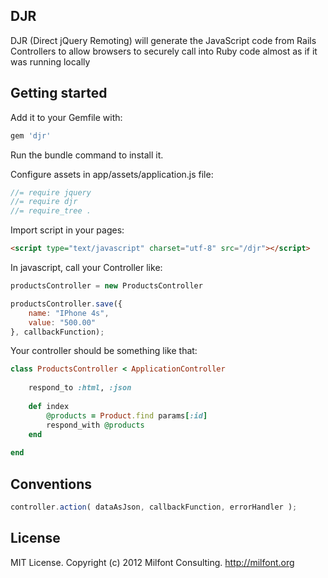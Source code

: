 ## DJR

DJR (Direct jQuery Remoting) will generate the JavaScript code from Rails Controllers to allow browsers to securely call into Ruby code almost as if it was running locally

## Getting started

Add it to your Gemfile with:

```ruby
gem 'djr'
```

Run the bundle command to install it.

Configure assets in app/assets/application.js file:

```javascript
//= require jquery
//= require djr
//= require_tree .
```

Import script in your pages:

```html
<script type="text/javascript" charset="utf-8" src="/djr"></script>
```

In javascript, call your Controller like:

```javascript
productsController = new ProductsController

productsController.save({
	name: "IPhone 4s",
	value: "500.00"
}, callbackFunction);
```

Your controller should be something like that:

```ruby
class ProductsController < ApplicationController
    
    respond_to :html, :json
    
    def index
        @products = Product.find params[:id] 
        respond_with @products
    end
    
end
```


## Conventions

```javascript
controller.action( dataAsJson, callbackFunction, errorHandler );
```

## License

MIT License. Copyright (c) 2012 Milfont Consulting. http://milfont.org
